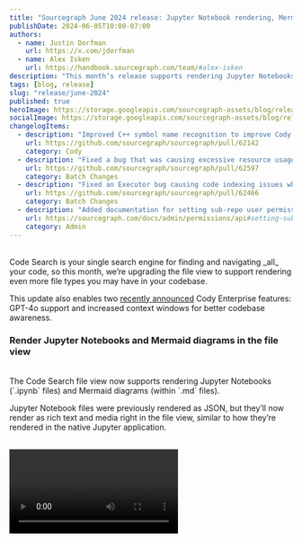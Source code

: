 ```yaml
---
title: "Sourcegraph June 2024 release: Jupyter Notebook rendering, Mermaid diagrams, and Cody Enterprise updates"
publishDate: 2024-06-05T10:00-07:00
authors:
  - name: Justin Dorfman
    url: https://x.com/jdorfman
  - name: Alex Isken
    url: https://handbook.sourcegraph.com/team/#alex-isken
description: "This month’s release supports rendering Jupyter Notebooks and Mermaid diagrams in the Code Search file view. It also introduces support for GPT-4o and larger context windows to Cody Enterprise."
tags: [blog, release]
slug: "release/june-2024"
published: true
heroImage: https://storage.googleapis.com/sourcegraph-assets/blog/release-post/june-2024/sourcegraph-june-2024-release-og-image.png
socialImage: https://storage.googleapis.com/sourcegraph-assets/blog/release-post/june-2024/sourcegraph-june-2024-release-og-image.png
changelogItems:
  - description: "Improved C++ symbol name recognition to improve Cody Enterprise context retrieval."
    url: https://github.com/sourcegraph/sourcegraph/pull/62142
    category: Cody
  - description: "Fixed a bug that was causing excessive resource usage in Batch Changes."
    url: https://github.com/sourcegraph/sourcegraph/pull/62597
    category: Batch Changes
  - description: "Fixed an Executor bug causing code indexing issues when repos had a space in their name. This should impact customers using Azure DevOps."
    url: https://github.com/sourcegraph/sourcegraph/pull/62466
    category: Batch Changes
  - description: "Added documentation for setting sub-repo user permissions with the GraphQL API."
    url: https://sourcegraph.com/docs/admin/permissions/api#setting-sub-repository-permissions-for-users
    category: Admin
---
```


<br />
Code Search is your single search engine for finding and navigating _all_ your code, so this month, we’re upgrading the file view to support rendering even more file types you may have in your codebase. 

This update also enables two [recently announced](https://sourcegraph.com/blog/cody-enterprise-june-2024) Cody Enterprise features: GPT-4o support and increased context windows for better codebase awareness.
<br />

### Render Jupyter Notebooks and Mermaid diagrams in the file view

<br />
The Code Search file view now supports rendering Jupyter Notebooks (`.ipynb` files) and Mermaid diagrams (within `.md` files). 

Jupyter Notebook files were previously rendered as JSON, but they’ll now render as rich text and media right in the file view, similar to how they’re rendered in the native Jupyter application.

<br />
<Video
  source={{
    mp4: 'blog/code-search-now-supports-jupyter-notebook-rendering/video_001'
  }}
  controls={true}
  loop={true}
  title="Searching by the new point-in-time search filter"
/>
<br />

[Mermaid](https://mermaid.js.org/) is a JavaScript-based diagramming and charting tool. You can use it to create visualized diagrams, flowcharts, and user journeys directly within Markdown files. Code Search now recognizes [Mermaid syntax](https://mermaid.js.org/intro/syntax-reference.html#syntax-structure) within your Markdown files and will render your diagrams within the file view.

<br />
<Figure
  src="https://storage.googleapis.com/sourcegraph-assets/blog/release-post/june-2024/mermaid-file-view.png"
  alt="Code Search file view showing the Mermaid chart"
/>
<br />
<br />

### GPT-4o support for Cody chat and commands

<br />
You can now use GPT-4o as your LLM for powering Cody chat and commands. GPT-4o is OpenAI’s latest model, and it’s two times faster than GPT-4 Turbo while performing better in general reasoning benchmarks. 

 [Read the docs](https://sourcegraph.com/docs/cody/core-concepts/cody-gateway#configuring-custom-models) for information on configuring your model selection. You can also try out GPT-4o and compare it against other models today using the [LLM Litmus Test](https://s0.dev/).
 <br />

### Smart context windows for better codebase awareness

<br />
Cody has increased context window limits for both inputs and outputs. These changes provide several benefits:

* You can now push way more context into Cody, including @-mentioning multiple large files, so that you can ask questions about larger amounts of code
* You can have much longer back-and-forth chats with Cody before it starts to forget the context from earlier in the conversation
* Cody’s outputs should not cut off mid-message anymore

<br />
For BYOK customers, increasing context limits may increase LLM costs. [Read the docs](https://sourcegraph.com/docs/cody/clients/enable-cody-enterprise#smart-context-window) for more information on this feature and how to set your own context limits.

<br />
Sourcegraph 5.4.5071 is now available. Users self-hosting Sourcegraph can upgrade their instances today, and Sourcegraph Cloud users will receive this update within the coming days.

